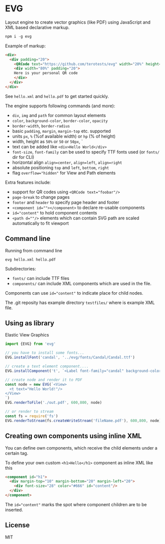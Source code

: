# EVG

Layout engine to create vector graphics (like PDF) using JavaScript and XML based declarative markup.

```s
npm i -g evg
```

Example of markup:
```html
<div>
  <div padding="20">
    <QRCode text="https://github.com/terotests/evg" width="20%" height="20%"/>
    <div width="80%" padding="20">
    Here is your personal QR code
    </div>
  </div>
</div>
```

See `hello.xml` and `hello.pdf` to get started quickly.
 
The engine supports following commands (and more):

- `div`, `img` and `path` for common layout elements
- `color`, `background-color`, `border-color`, `opacity`
- `border-width`, `border-radius`
- basic `padding`, `margin`, `margin-top` etc. supported
- units `px`, `%` (%of available width) or `hp` (% of height)
- width, height as `50%` or `50` or `50px`, `
- text can be added like `<div>Hello World</div>`
- `font-size`, `font-family` can be used to specify TTF fonts used (or `fonts/` dir for CLI)
- horizontal align `align=center`, `align=left`, `align=right`
- absolute positioning `top` and `left`, `bottom`, `right`
- flag `overflow="hidden"` for View and Path elements 

Extra features include:

- support for QR codes using `<QRCode text="foobar"/>`
- `page-break` to change pages
- `footer` and `header` to specify page header and footer
- `<component id=""></component>` to declare re-usable components
- `id="content"` to hold component contents
- `<path d=""/>` elements which can contain SVG path are scaled automatically to fit viewport

## Command line

Running from command line
```
evg hello.xml hello.pdf
```

Subdirectories:
- `fonts/` can include TTF files
- `components/` can include XML components which are used in the file. 

Components can use `id="content"` to indicate place for child nodes.

The .git reposity has example directory `testfiles/` where is example XML file.

## Using as library 

Elastic View Graphics

```javascript
import {EVG} from 'evg'

// you have to install some fonts...
EVG.installFont('candal', '../evg/fonts/Candal/Candal.ttf')

// create a text element component....
EVG.installComponent('t', `<Label font-family="candal" background-color="blue" />`)

// create node and render it to PDF
const node = new EVG(`<View>
  <t text="Hello World!"/>
</View>
`)
EVG.renderToFile('./out.pdf', 600,800, node)

// or render to stream 
const fs = require('fs')
EVG.renderToStream(fs.createWriteStream('fileName.pdf'), 600,800, node)
```

## Creating own components using inline XML

You can define own components, which receive the child elements under a certain tag.

To define your own custom `<h1>Hello</h1>` component as inline XML like this

```html
<component id="h1">
  <div margin-top="10" margin-bottom="20" margin-left="20">
    <div font-size="28" color="#666" id="content"/>
  </div>
</component> 
```
The `id="content"` marks the spot where component children are to be inserted.

## License

MIT